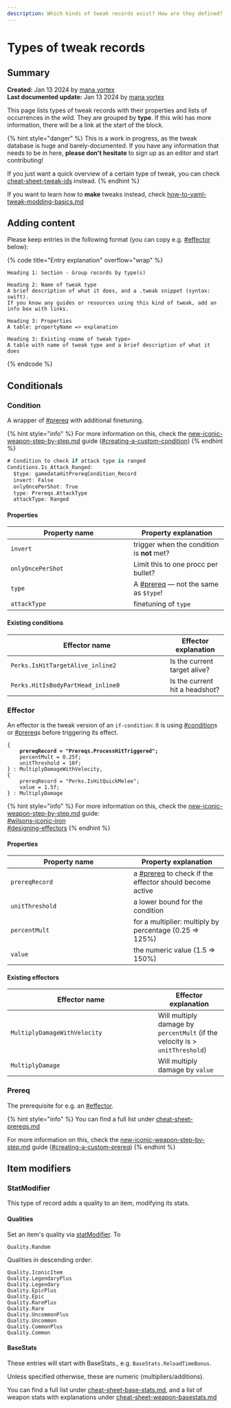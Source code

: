 ```yaml
---
description: Which kinds of tweak records exist? How are they defined? What do they mean?
---
```


# Types of tweak records

## Summary

**Created:** Jan 13 2024 by [mana vortex](https://app.gitbook.com/u/NfZBoxGegfUqB33J9HXuCs6PVaC3 "mention")\
**Last documented update:** Jan 13 2024 by [mana vortex](https://app.gitbook.com/u/NfZBoxGegfUqB33J9HXuCs6PVaC3 "mention")

This page lists types of tweak records with their properties and lists of occurrences in the wild. They are grouped by **type**. If this wiki has more information, there will be a link at the start of the block.

{% hint style="danger" %}
This is a work in progress, as the tweak database is huge and barely-documented. If you have any information that needs to be in here, **please don't hesitate** to sign up as an editor and start contributing!

If you just want a quick overview of a certain type of tweak, you can check [cheat-sheet-tweak-ids](../../references-lists-and-overviews/cheat-sheet-tweak-ids/ "mention") instead.
{% endhint %}

If you want to learn how to **make** tweaks instead, check [how-to-yaml-tweak-modding-basics.md](../../core-mods-explained/tweakxl/tweakxl-changing-game-records/how-to-yaml-tweak-modding-basics.md "mention")

## Adding content

Please keep entries in the following format (you can copy e.g. [#effector](types-of-tweak-records.md#effector "mention") below):

{% code title="Entry explanation" overflow="wrap" %}
```
Heading 1: Section - Group records by type(s)

Heading 2: Name of tweak type
A brief description of what it does, and a .tweak snippet (syntax: swift). 
If you know any guides or resources using this kind of tweak, add an info box with links.

Heading 3: Properties
A table: propertyName => explanation

Heading 3: Existing <name of tweak type>
A table with name of tweak type and a brief description of what it does
```
{% endcode %}

## Conditionals

### Condition

A wrapper of [#prereq](types-of-tweak-records.md#prereq "mention") with additional finetuning.

{% hint style="info" %}
For more information on this, check the [new-iconic-weapon-step-by-step.md](../../../modding-guides/items-equipment/adding-new-items/weapons/new-iconic-weapon-step-by-step.md "mention") guide ([#creating-a-custom-condition](../../../modding-guides/items-equipment/adding-new-items/weapons/new-iconic-weapon-step-by-step.md#creating-a-custom-condition "mention"))
{% endhint %}

```swift
# Condition to check if attack type is ranged
Conditions.Is_Attack_Ranged:
  $type: gamedataHitPrereqCondition_Record
  invert: False
  onlyOncePerShot: True
  type: Prereqs.AttackType
  attackType: Ranged
```

#### Properties

<table><thead><tr><th width="270">Property name</th><th>Property explanation</th></tr></thead><tbody><tr><td><code>invert</code></td><td>trigger when the condition is <strong>not</strong> met?</td></tr><tr><td><code>onlyOncePerShot</code></td><td>Limit this to one procc per bullet?</td></tr><tr><td><code>type</code></td><td>A <a data-mention href="types-of-tweak-records.md#prereq">#prereq</a> — not the same as <code>$type</code>!</td></tr><tr><td><code>attackType</code></td><td>finetuning of <code>type</code></td></tr></tbody></table>

#### Existing conditions

<table><thead><tr><th width="355">Effector name</th><th>Effector explanation</th></tr></thead><tbody><tr><td><code>Perks.IsHitTargetAlive_inline2</code></td><td>Is the current target alive?</td></tr><tr><td><code>Perks.HitIsBodyPartHead_inline0</code></td><td>Is the current hit a headshot?</td></tr></tbody></table>

### Effector

An effector is the tweak version of an `if-condition`: it is using [#condition](types-of-tweak-records.md#condition "mention")s or [#prereq](types-of-tweak-records.md#prereq "mention")s before triggering its effect.&#x20;

<pre class="language-swift" data-title="mods_abilities.tweak"><code class="lang-swift">{
<strong>    prereqRecord = "Prereqs.ProcessHitTriggered";
</strong>    percentMult = 0.25f;
    unitThreshold = 10f;
} : MultiplyDamageWithVelocity, 
{
    prereqRecord = "Perks.IsHitQuickMelee";
    value = 1.5f;
} : MultiplyDamage
</code></pre>

{% hint style="info" %}
For more information on this, check the [new-iconic-weapon-step-by-step.md](../../../modding-guides/items-equipment/adding-new-items/weapons/new-iconic-weapon-step-by-step.md "mention") guide:\
&#x20;[#wilsons-iconic-iron](../../../modding-guides/items-equipment/adding-new-items/weapons/new-iconic-weapon-step-by-step.md#wilsons-iconic-iron "mention")\
&#x20;[#designing-effectors](../../../modding-guides/items-equipment/adding-new-items/weapons/new-iconic-weapon-step-by-step.md#designing-effectors "mention")
{% endhint %}

#### Properties

<table><thead><tr><th width="270">Property name</th><th>Property explanation</th></tr></thead><tbody><tr><td><code>prereqRecord</code></td><td>a <a data-mention href="types-of-tweak-records.md#prereq">#prereq</a> to check if the effector should become active</td></tr><tr><td><code>unitThreshold</code></td><td>a lower bound for the condition</td></tr><tr><td><code>percentMult</code></td><td>for a multiplier: multiply by percentage (0.25 => 125%)</td></tr><tr><td><code>value</code></td><td>the numeric value (1.5 => 150%) </td></tr></tbody></table>

#### Existing effectors

<table><thead><tr><th width="327">Effector name</th><th>Effector explanation</th></tr></thead><tbody><tr><td><code>MultiplyDamageWithVelocity</code> </td><td>Will multiply damage by <code>percentMult</code> (if the velocity is > <code>unitThreshold</code>)</td></tr><tr><td><code>MultiplyDamage</code></td><td>Will multiply damage by <code>value</code></td></tr></tbody></table>

### Prereq

The prerequisite for e.g. an [#effector](types-of-tweak-records.md#effector "mention").&#x20;

{% hint style="info" %}
You can find a full list under [cheat-sheet-prereqs.md](../../references-lists-and-overviews/cheat-sheet-tweak-ids/cheat-sheet-prereqs.md "mention")

For more information on this, check the [new-iconic-weapon-step-by-step.md](../../../modding-guides/items-equipment/adding-new-items/weapons/new-iconic-weapon-step-by-step.md "mention") guide ([#creating-a-custom-prereq](../../../modding-guides/items-equipment/adding-new-items/weapons/new-iconic-weapon-step-by-step.md#creating-a-custom-prereq "mention"))
{% endhint %}

## Item modifiers

### StatModifier

This type of record adds a quality to an item, modifying its stats.

#### Qualities

Set an item's quality via [statModifier](../../../modding-guides/items-equipment/adding-new-items/weapons/new-iconic-weapon-step-by-step.md#step-7-make-it-iconic). To

```
Quality.Random
```

Qualities in descending order:

```
Quality.IconicItem
Quality.LegendaryPlus
Quality.Legendary
Quality.EpicPlus
Quality.Epic
Quality.RarePlus
Quality.Rare
Quality.UncommonPlus
Quality.Uncommon
Quality.CommonPlus
Quality.Common
```

#### BaseStats

These entries will start with BaseStats., e.g. `BaseStats.ReloadTimeBonus`.

Unless specified otherwise, these are numeric (multipliers/additions).

You can find a full list under [cheat-sheet-base-stats.md](../../references-lists-and-overviews/cheat-sheet-tweak-ids/cheat-sheet-base-stats.md "mention"), and a list of weapon stats with explanations under [cheat-sheet-weapon-basestats.md](../../references-lists-and-overviews/cheat-sheet-tweak-ids/weapons/cheat-sheet-weapon-basestats.md "mention")
